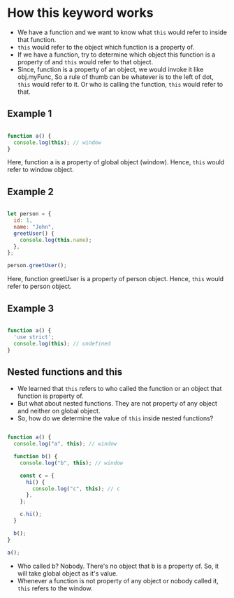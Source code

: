 # How this keyword works

- We have a function and we want to know what `this` would refer to inside that function.
- `this` would refer to the object which function is a property of.
- If we have a function, try to determine which object this function is a property of and `this` would refer to that object.
- Since, function is a property of an object, we would invoke it like obj.myFunc, So a rule of thumb can be whatever is to the left of dot, `this` would refer to it. Or who is calling the function, `this` would refer to that.


## Example 1

``` javascript

function a() {
  console.log(this); // window
}

```

Here, function a is a property of global object (window). Hence, `this` would refer to window object.

## Example 2

``` javascript

let person = {
  id: 1,
  name: "John",
  greetUser() {
    console.log(this.name);
  },
};

person.greetUser();

```

Here, function greetUser is a property of person object. Hence, `this` would refer to person object.

## Example 3

``` javascript

function a() {
  'use strict';
  console.log(this); // undefined
}

```

## Nested functions and this

- We learned that `this` refers to who called the function or an object that function is property of.
- But what about nested functions. They are not property of any object and neither on global object.
- So, how do we determine the value of `this` inside nested functions?

``` javascript

function a() {
  console.log("a", this); // window

  function b() {
    console.log("b", this); // window

    const c = {
      hi() {
        console.log("c", this); // c
      },
    };

    c.hi();
  }

  b();
}

a();

```

- Who called b? Nobody. There's no object that b is a property of. So, it will take global object as it's value.
- Whenever a function is not property of any object or nobody called it, `this` refers to the window.

